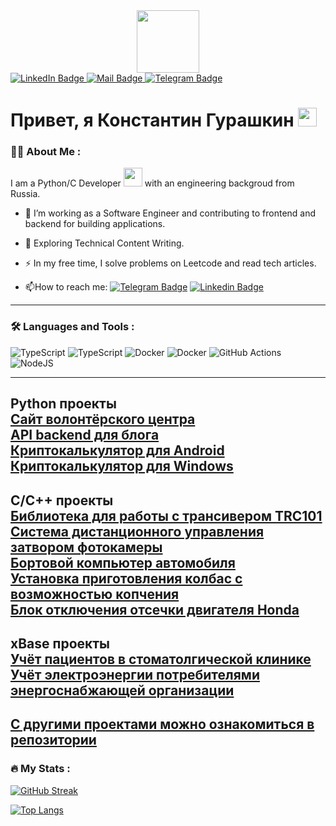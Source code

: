 <div id="header" align="center">
  <img src="https://media.giphy.com/media/M9gbBd9nbDrOTu1Mqx/giphy.gif" width="100"/>
</div>

<div id="badges">
  <a href="https://linkedin.com/in/konstantin-gurashkin">
    <img src="https://img.shields.io/badge/LinkedIn-blue?style=for-the-badge&logo=linkedin&logoColor=white" alt="LinkedIn Badge"/>
  </a>
  <a href="https://mail.ru/crocko@mail.ru">
    <img src="https://img.shields.io/badge/EMail-red?style=for-the-badge&logo=youtube&logoColor=white" alt="Mail Badge"/>
  </a>
  <a href="https://t.me/Crocko">
    <img src="https://img.shields.io/badge/Telegram-blue?style=for-the-badge&logo=twitter&logoColor=white" alt="Telegram Badge"/>
  </a>
</div>

<img src="https://komarev.com/ghpvc/?username=CrockoMan&style=flat-square&color=blue" alt=""/>

<h1>
  Привет, я Константин Гурашкин
  <img src="https://media.giphy.com/media/hvRJCLFzcasrR4ia7z/giphy.gif" width="30px"/>
</h1>

### :man_technologist: About Me :

I am a Python/C Developer <img src="https://media.giphy.com/media/WUlplcMpOCEmTGBtBW/giphy.gif" width="30"> with an engineering backgroud from Russia.

- :telescope: I’m working as a Software Engineer and contributing to frontend and backend for building applications.

- :seedling: Exploring Technical Content Writing.

- :zap: In my free time, I solve problems on Leetcode and read tech articles.

- :mailbox:How to reach me: [![Telegram Badge](https://img.shields.io/badge/Crocko-blue?style=flat&logo=Telegram&logoColor=white)](https://t.me/Crocko)  [![Linkedin Badge](https://img.shields.io/badge/Crocko-blue?style=flat&logo=Linkedin&logoColor=white)](https://linkedin.com/in/konstantin-gurashkin)



---

### :hammer_and_wrench: Languages and Tools :

![TypeScript](https://img.shields.io/badge/Python-316192?style=for-the-badge&logo=Python&logoColor=white)
![TypeScript](https://img.shields.io/badge/C-316192?style=for-the-badge&logo=C&logoColor=white)
![Docker](https://img.shields.io/badge/Docker-316192?style=for-the-badge&logo=docker&logoColor=white)
![Docker](https://img.shields.io/badge/Nginx-316192?style=for-the-badge&logo=Nginx&logoColor=white)
![GitHub Actions](https://img.shields.io/badge/github%20actions-%232671E5.svg?style=for-the-badge&logo=githubactions&logoColor=white)
![NodeJS](https://img.shields.io/badge/node.js-6DA55F?style=for-the-badge&logo=node.js&logoColor=white)
<!--
![NodeJS](https://img.shields.io/badge/node.js-6DA55F?style=for-the-badge&logo=node.js&logoColor=white)
![React](https://img.shields.io/badge/react-%2320232a.svg?style=for-the-badge&logo=react&logoColor=%2361DAFB)
![Redux](https://img.shields.io/badge/redux-%23593d88.svg?style=for-the-badge&logo=redux&logoColor=white)
![Threejs](https://img.shields.io/badge/threejs-black?style=for-the-badge&logo=three.js&logoColor=white)
![Next JS](https://img.shields.io/badge/Next-black?style=for-the-badge&logo=next.js&logoColor=white)
![NestJS](https://img.shields.io/badge/nestjs-%23E0234E.svg?style=for-the-badge&logo=nestjs&logoColor=white)
![TailwindCSS](https://img.shields.io/badge/tailwindcss-%2338B2AC.svg?style=for-the-badge&logo=tailwind-css&logoColor=white)
![MUI](https://img.shields.io/badge/MUI-%230081CB.svg?style=for-the-badge&logo=mui&logoColor=white)
![Docker](https://img.shields.io/badge/Docker-316192?style=for-the-badge&logo=docker&logoColor=white)
![Webpack](https://img.shields.io/badge/webpack-%238DD6F9.svg?style=for-the-badge&logo=webpack&logoColor=black)
![Vite](https://img.shields.io/badge/vite-%23646CFF.svg?style=for-the-badge&logo=vite&logoColor=white)
![TeamCity](https://img.shields.io/badge/teamcity-000000.svg?style=for-the-badge&logo=teamcity&logoColor=white)
![P](https://img.shields.io/badge/Python-F7DF1E?style=for-the-badge&logo=python&logoColor=black)
-->

---
Python проекты</br>
[Сайт волонтёрского центра](<https://github.com/CrockoMan/tortuga-center>)</br>
[API backend для блога](<https://github.com/CrockoMan/api_blog>)</br>
[Криптокалькулятор для Android](<https://github.com/CrockoMan/MarginCack_for_android>)</br>
[Криптокалькулятор для Windows](<https://github.com/CrockoMan/MarginCalckWin>)</br>
---
C/C++ проекты</br>
[Библиотека для работы с трансивером TRC101](<https://github.com/CrockoMan/TRC101>)</br>
[Cистема дистанционного управления затвором фотокамеры](<https://github.com/CrockoMan/FotoMotion>)</br>
[Бортовой компьютер автомобиля](<https://github.com/CrockoMan/car_board_computer>)</br>
[Установка приготовления колбас с возможностью копчения](<https://github.com/CrockoMan/SausageMaker>)</br>
[Блок отключения отсечки двигателя Honda](<https://github.com/CrockoMan/CBR>)</br>
---
xBase проекты</br>
[Учёт пациентов в стоматолгической клинике](<https://github.com/CrockoMan/Tooth>)</br>
[Учёт электроэнергии потребителями энергоснабжающей организации](<https://github.com/CrockoMan/GOS_Energy>)</br>
---
[С другими проектами можно ознакомиться в репозитории](<https://github.com/CrockoMan?tab=repositories>)</br>
---
### :fire: My Stats :

<!--
[![GitHub Streak](https://streak-stats.demolab.com?user=CrockoMan&theme=transparent&hide_border=true&mode=weekly&fire=FF2222&dates=2C68F6&currStreakLabel=2C68F6&currStreakNum=2C68F6)](https://git.io/streak-stats)
-->

[![GitHub Streak](https://github-readme-streak-stats.herokuapp.com?user=CrockoMan)](https://git.io/streak-stats)


[![Top Langs](https://github-readme-stats.vercel.app/api/top-langs/?username=CrockoMan&layout=compact&theme=vision-friendly-dark)](https://github.com/anuraghazra/github-readme-stats)
<!--
**CrockoMan/CrockoMan** is a ✨ _special_ ✨ repository because its `README.md` (this file) appears on your GitHub profile.

Here are some ideas to get you started:

- 🔭 I’m currently working on ...
- 🌱 I’m currently learning ...
- 👯 I’m looking to collaborate on ...
- 🤔 I’m looking for help with ...
- 💬 Ask me about ...
- 📫 How to reach me: ...
- 😄 Pronouns: ...
- ⚡ Fun fact: ...
-->

